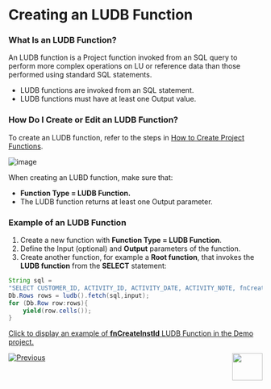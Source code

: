 # Creating an LUDB Function

### What Is an LUDB Function?

An LUDB function is a Project function invoked from an SQL query to perform more complex operations on LU or reference data than those performed using standard SQL statements.
*	LUDB functions are invoked from an SQL statement.
*	LUDB functions must have at least one Output value.

### How Do I Create or Edit an LUDB Function? 
To create an LUDB function, refer to the steps in [How to Create Project Functions](/articles/07_table_population/10_creating_a_project_function.md).

![image](images/07_09_01_screen1.png)

When creating an LUBD function, make sure that:
*	**Function Type = LUDB Function.** 
*	The LUDB function returns at least one Output parameter.

### Example of an LUDB Function

1.	Create a new function with **Function Type = LUDB Function**.
2.	Define the Input (optional) and **Output** parameters of the function.
3.	Create another function, for example a **Root function**, that invokes the **LUDB function** from the **SELECT** statement:

~~~java
String sql = 
"SELECT CUSTOMER_ID, ACTIVITY_ID, ACTIVITY_DATE, ACTIVITY_NOTE, fnCreateInstId(?) IID FROM Customer.ACTIVITY";
Db.Rows rows = ludb().fetch(sql,input);
for (Db.Row row:rows){
	yield(row.cells());
}
~~~

[Click to display an example of **fnCreateInstId** LUDB Function in the Demo project.](/articles/demo_project)

[![Previous](/articles/images/Previous.png)](/articles/07_table_population/11_2_root_functions_code_examples.md)[<img align="right" width="60" height="54" src="/articles/images/Next.png">](/articles/07_table_population/11_4_creating_a_trigger_function.md)
